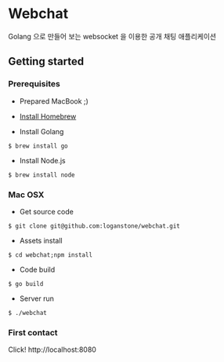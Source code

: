 # Webchat
Golang 으로 만들어 보는 websocket 을 이용한 공개 채팅 애플리케이션

## Getting started

### Prerequisites

* Prepared MacBook ;)

* [Install Homebrew](https://brew.sh)

* Install Golang
```shell
$ brew install go
```

* Install Node.js
```shell
$ brew install node
```

### Mac OSX
* Get source code
```shell
$ git clone git@github.com:loganstone/webchat.git
```

* Assets install
```shell
$ cd webchat;npm install
```

* Code build
```shell
$ go build
```

* Server run
```shell
$ ./webchat
```

### First contact
Click! http://localhost:8080
